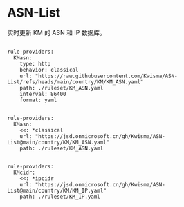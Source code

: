 
# ASN-List

实时更新 KM 的 ASN 和 IP 数据库。

<pre><code class="language-javascript">
rule-providers:
  KMasn:
    type: http
    behavior: classical
    url: "https://raw.githubusercontent.com/Kwisma/ASN-List/refs/heads/main/country/KM/KM_ASN.yaml"
    path: ./ruleset/KM_ASN.yaml
    interval: 86400
    format: yaml
</code></pre>

<pre><code class="language-javascript">
rule-providers:
  KMasn:
    <<: *classical
    url: "https://jsd.onmicrosoft.cn/gh/Kwisma/ASN-List@main/country/KM/KM_ASN.yaml"
    path: ./ruleset/KM_ASN.yaml
</code></pre>

<pre><code class="language-javascript">
rule-providers:
  KMcidr:
    <<: *ipcidr
    url: "https://jsd.onmicrosoft.cn/gh/Kwisma/ASN-List@main/country/KM/KM_IP.yaml"
    path: ./ruleset/KM_IP.yaml
</code></pre>